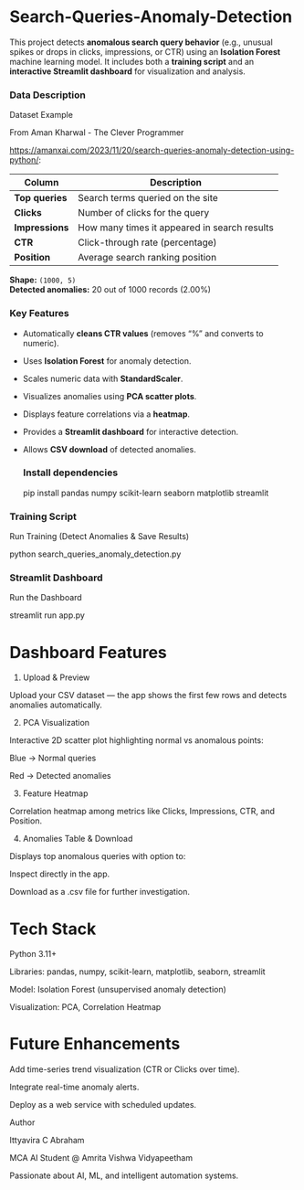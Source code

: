 # Search-Queries-Anomaly-Detection
This project detects **anomalous search query behavior** (e.g., unusual spikes or drops in clicks, impressions, or CTR) using an **Isolation Forest** machine learning model.   It includes both a **training script** and an **interactive Streamlit dashboard** for visualization and analysis.

### **Data Description**
Dataset Example 

From Aman Kharwal - The Clever Programmer

https://amanxai.com/2023/11/20/search-queries-anomaly-detection-using-python/:

| Column | Description |
|---------|--------------|
| **Top queries** | Search terms queried on the site |
| **Clicks** | Number of clicks for the query |
| **Impressions** | How many times it appeared in search results |
| **CTR** | Click-through rate (percentage) |
| **Position** | Average search ranking position |

**Shape:** `(1000, 5)`  
**Detected anomalies:** 20 out of 1000 records (2.00%)

### **Key Features**
- Automatically **cleans CTR values** (removes “%” and converts to numeric).  
- Uses **Isolation Forest** for anomaly detection.  
- Scales numeric data with **StandardScaler**.  
- Visualizes anomalies using **PCA scatter plots**.  
- Displays feature correlations via a **heatmap**.  
- Provides a **Streamlit dashboard** for interactive detection.  
- Allows **CSV download** of detected anomalies.

  ### **Install dependencies**

  pip install pandas numpy scikit-learn seaborn matplotlib streamlit


### **Training Script**

Run Training (Detect Anomalies & Save Results)

python search_queries_anomaly_detection.py


### **Streamlit Dashboard**

Run the Dashboard

streamlit run app.py


# Dashboard Features
1. Upload & Preview

Upload your CSV dataset — the app shows the first few rows and detects anomalies automatically.

2. PCA Visualization

Interactive 2D scatter plot highlighting normal vs anomalous points:

 Blue → Normal queries

 Red → Detected anomalies

3. Feature Heatmap

Correlation heatmap among metrics like Clicks, Impressions, CTR, and Position.

4. Anomalies Table & Download

Displays top anomalous queries with option to:

Inspect directly in the app.

Download as a .csv file for further investigation.

# Tech Stack

Python 3.11+

Libraries: pandas, numpy, scikit-learn, matplotlib, seaborn, streamlit

Model: Isolation Forest (unsupervised anomaly detection)

Visualization: PCA, Correlation Heatmap

# Future Enhancements

Add time-series trend visualization (CTR or Clicks over time).

Integrate real-time anomaly alerts.

Deploy as a web service with scheduled updates.

Author

Ittyavira C Abraham

MCA AI Student @ Amrita Vishwa Vidyapeetham

Passionate about AI, ML, and intelligent automation systems.
